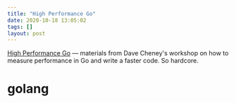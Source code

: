 ```yaml
---
title: "High Performance Go"
date: 2020-10-18 13:05:02
tags: []
layout: post
---
```


[High Performance Go](https://dave.cheney.net/high-performance-go-workshop/gophercon-2019.html) — materials from Dave Cheney's workshop on how to measure performance in Go and write a faster code. So hardcore.

# golang
